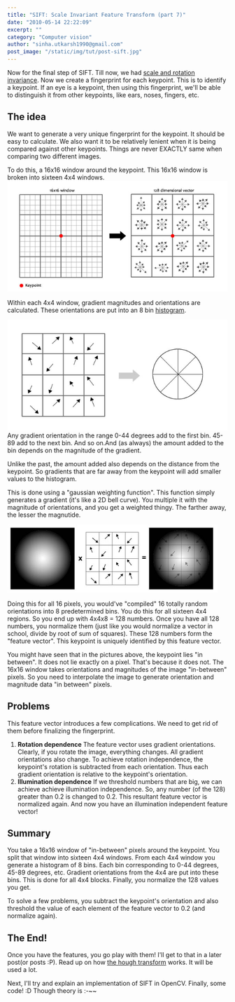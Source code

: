 ```yaml
---
title: "SIFT: Scale Invariant Feature Transform (part 7)"
date: "2010-05-14 22:22:09"
excerpt: ""
category: "Computer vision"
author: "sinha.utkarsh1990@gmail.com"
post_image: "/static/img/tut/post-sift.jpg"
---
```


Now for the final step of SIFT. Till now, we had [scale and rotation invariance](/tutorials/sift-step-5-assigning-keypoint-orientation/). Now we create a fingerprint for each keypoint. This is to identify a keypoint. If an eye is a keypoint, then using this fingerprint, we'll be able to distinguish it from other keypoints, like ears, noses, fingers, etc. 

## The idea

We want to generate a very unique fingerprint for the keypoint. It should be easy to calculate. We also want it to be relatively lenient when it is being compared against other keypoints. Things are never EXACTLY same when comparing two different images.

To do this, a 16x16 window around the keypoint. This 16x16 window is broken into sixteen 4x4 windows. 
![](/static/img/tut/sift-fingerprint.jpg)

Within each 4x4 window, gradient magnitudes and orientations are calculated. These orientations are put into an 8 bin [histogram](/tutorials/histograms-from-simplest-to-the-most-complex/). 

![](/static/img/tut/sift-4x4.jpg)Any gradient orientation in the range 0-44 degrees add to the first bin. 45-89 add to the next bin. And so on.And (as always) the amount added to the bin depends on the magnitude of the gradient.

Unlike the past, the amount added also depends on the distance from the keypoint. So gradients that are far away from the keypoint will add smaller values to the histogram. 

This is done using a "gaussian weighting function". This function simply generates a gradient (it's like a 2D bell curve). You multiple it with the magnitude of orientations, and you get a weighted thingy. The farther away, the lesser the magnutide.

![](/static/img/tut/sift-gaussian-4x4-weighting1.jpg)

Doing this for all 16 pixels, you would've "compiled" 16 totally random orientations into 8 predetermined bins. You do this for all sixteen 4x4 regions. So you end up with 4x4x8 = 128 numbers. Once you have all 128 numbers, you normalize them (just like you would normalize a vector in school, divide by root of sum of squares). These 128 numbers form the "feature vector". This keypoint is uniquely identified by this feature vector.

You might have seen that in the pictures above, the keypoint lies "in between". It does not lie exactly on a pixel. That's because it does not. The 16x16 window takes orientations and magnitudes of the image "in-between" pixels. So you need to interpolate the image to generate orientation and magnitude data "in between" pixels. 

## Problems

This feature vector introduces a few complications. We need to get rid of them before finalizing the fingerprint. 

  1. **Rotation dependence** The feature vector uses gradient orientations. Clearly, if you rotate the image, everything changes. All gradient orientations also change. To achieve rotation independence, the keypoint's rotation is subtracted from each orientation. Thus each gradient orientation is relative to the keypoint's orientation.
  2. **Illumination dependence** If we threshold numbers that are big, we can achieve achieve illumination independence. So, any number (of the 128) greater than 0.2 is changed to 0.2. This resultant feature vector is normalized again. And now you have an illumination independent feature vector!

## Summary

You take a 16x16 window of "in-between" pixels around the keypoint. You split that window into sixteen 4x4 windows. From each 4x4 window you generate a histogram of 8 bins. Each bin corresponding to 0-44 degrees, 45-89 degrees, etc. Gradient orientations from the 4x4 are put into these bins. This is done for all 4x4 blocks. Finally, you normalize the 128 values you get.

To solve a few problems, you subtract the keypoint's orientation and also threshold the value of each element of the feature vector to 0.2 (and normalize again).

## The End!

Once you have the features, you go play with them! I'll get to that in a later post(or posts :P). Read up on how [the hough transform](/tutorials/the-hough-transform/) works. It will be used a lot.

Next, I'll try and explain an implementation of SIFT in OpenCV. Finally, some code! :D Though theory is :-~~
